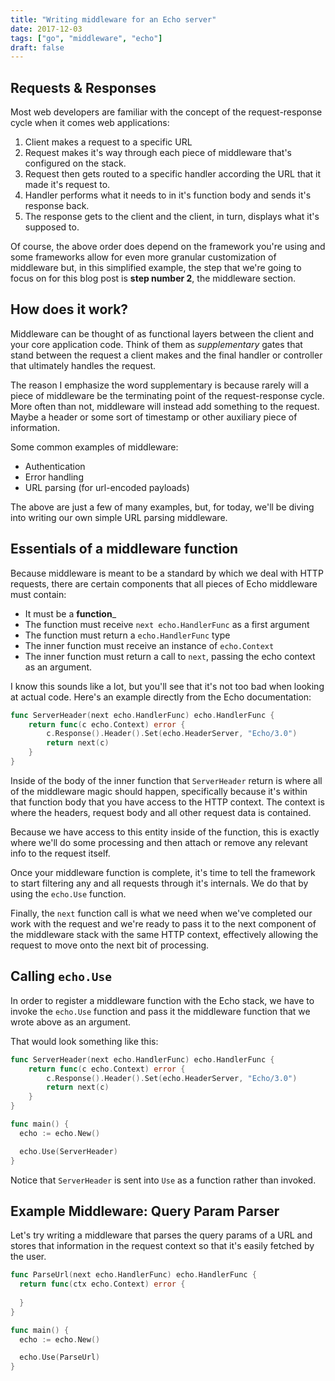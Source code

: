 ```yaml
---
title: "Writing middleware for an Echo server"
date: 2017-12-03
tags: ["go", "middleware", "echo"]
draft: false
---
```


## Requests & Responses

Most web developers are familiar with the concept of the request-response cycle
when it comes web applications:

1. Client makes a request to a specific URL
2. Request makes it's way through each piece of middleware that's configured
on the stack.
3. Request then gets routed to a specific handler according the URL that it made
it's request to.
4. Handler performs what it needs to in it's function body and sends it's
response back.
5. The response gets to the client and the client, in turn, displays what it's
supposed to.

Of course, the above order does depend on the framework you're using and some
frameworks allow for even more granular customization of middleware but, in this
simplified example, the step that we're going to focus on for this blog post is
__step number 2__, the middleware section.

## How does it work?

Middleware can be thought of as functional layers between the client and your
core application code. Think of them as *supplementary* gates that stand between
the request a client makes and the final handler or controller that ultimately
handles the request.

The reason I emphasize the word supplementary is because rarely will a piece of
middleware be the terminating point of the request-response cycle. More often
than not, middleware will instead add something to the request. Maybe a header
or some sort of timestamp or other auxiliary piece of information.

Some common examples of middleware:
- Authentication
- Error handling
- URL parsing (for url-encoded payloads)

The above are just a few of many examples, but, for today, we'll be diving into
writing our own simple URL parsing middleware.

## Essentials of a middleware function

Because middleware is meant to be a standard by which we deal with HTTP
requests, there are certain components that all pieces of Echo middleware must
contain:

* It must be a __function___
* The function must receive `next echo.HandlerFunc` as a first argument
* The function must return a `echo.HandlerFunc` type
* The inner function must receive an instance of `echo.Context`
* The inner function must return a call to `next`, passing the echo context as
  an argument.

I know this sounds like a lot, but you'll see that it's not too bad when looking
at actual code. Here's an example directly from the Echo documentation:

```go
func ServerHeader(next echo.HandlerFunc) echo.HandlerFunc {
	return func(c echo.Context) error {
		c.Response().Header().Set(echo.HeaderServer, "Echo/3.0")
		return next(c)
	}
}
```

Inside of the body of the inner function that `ServerHeader` return is where all
of the middleware magic should happen, specifically because it's within that
function body that you have access to the HTTP context. The context is where the
headers, request body and all other request data is contained.

Because we have access to this entity inside of the function, this is exactly
where we'll do some processing and then attach or remove any relevant info to
the request itself.

Once your middleware function is complete, it's time to tell the framework to
start filtering any and all requests through it's internals. We do that by
using the `echo.Use` function.

Finally, the `next` function call is what we need when we've completed our work
with the request and we're ready to pass it to the next component of the
middleware stack with the same HTTP context, effectively allowing the request
to move onto the next bit of processing.

## Calling `echo.Use`

In order to register a middleware function with the Echo stack, we have to
invoke the `echo.Use` function and pass it the middleware function that we
wrote above as an argument.

That would look something like this:

```go
func ServerHeader(next echo.HandlerFunc) echo.HandlerFunc {
	return func(c echo.Context) error {
		c.Response().Header().Set(echo.HeaderServer, "Echo/3.0")
		return next(c)
	}
}

func main() {
  echo := echo.New()

  echo.Use(ServerHeader)
}
```

Notice that `ServerHeader` is sent into `Use` as a function rather than invoked.

## Example Middleware: Query Param Parser

Let's try writing a middleware that parses the query params of a URL and stores
that information in the request context so that it's easily fetched by the user.

```go
func ParseUrl(next echo.HandlerFunc) echo.HandlerFunc {
  return func(ctx echo.Context) error {
    
  }
}

func main() {
  echo := echo.New()

  echo.Use(ParseUrl)
}
```
